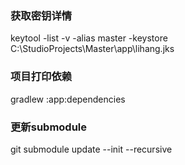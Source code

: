 
### 获取密钥详情
keytool -list -v -alias master -keystore C:\StudioProjects\Master\app\lihang.jks

### 项目打印依赖
gradlew :app:dependencies

### 更新submodule
git submodule update --init --recursive

